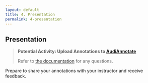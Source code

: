 ```yaml
---
layout: default
title: 4. Presentation
permalink: 4-presentation
---
```

<!-- Add an essay or interpretive material below this line,
using HTML or markdown.  Do not modify this file above this line -->
## Presentation
> <strong>Potential Activity: Upload Annotations to [AudiAnnotate](http://audiannotate.brumfieldlabs.com)</strong>
>
> Refer to [the documentation](https://hipstas.github.io/AudiAnnotate/lessonplan.html) for any questions.
> 

Prepare to share your annotations with your instructor and receive feedback.

